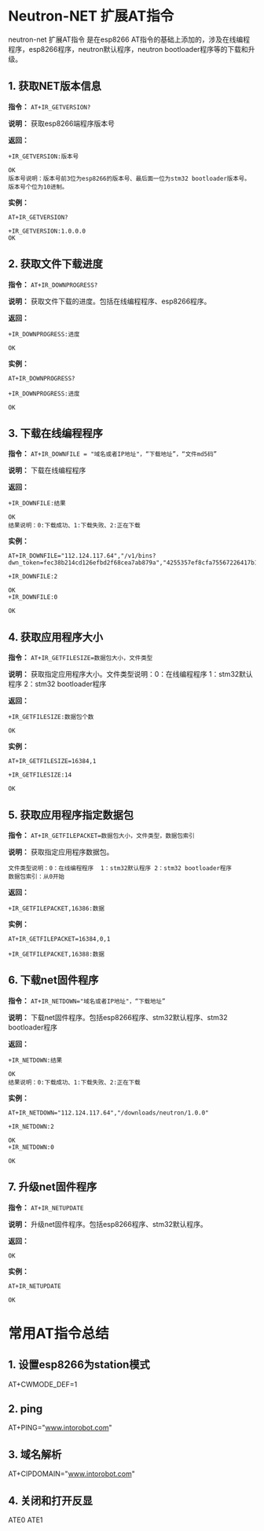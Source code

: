 # Neutron-NET 扩展AT指令

neutron-net 扩展AT指令 是在esp8266 AT指令的基础上添加的，涉及在线编程程序，esp8266程序，neutron默认程序，neutron bootloader程序等的下载和升级。


## 1. 获取NET版本信息
 **指令：**  `AT+IR_GETVERSION?`

 **说明：**  获取esp8266端程序版本号

 **返回：**

    +IR_GETVERSION:版本号

    OK
    版本号说明：版本号前3位为esp8266的版本号、最后面一位为stm32 bootloader版本号。 版本号个位为10进制。

 **实例：**

    AT+IR_GETVERSION?

    +IR_GETVERSION:1.0.0.0
    OK


## 2. 获取文件下载进度
 **指令：**  `AT+IR_DOWNPROGRESS?`

 **说明：**  获取文件下载的进度。包括在线编程程序、esp8266程序。

 **返回：**

    +IR_DOWNPROGRESS:进度

    OK

 **实例：**

    AT+IR_DOWNPROGRESS?

    +IR_DOWNPROGRESS:进度

    OK

## 3. 下载在线编程程序
 **指令：**  `AT+IR_DOWNFILE = "域名或者IP地址"，“下载地址”，“文件md5码”`

 **说明：**  下载在线编程程序

 **返回：**

    +IR_DOWNFILE:结果

    OK
    结果说明：0:下载成功、1:下载失败、2:正在下载

 **实例：**

    AT+IR_DOWNFILE="112.124.117.64","/v1/bins?dwn_token=fec38b214cd126efbd2f68cea7ab879a","4255357ef8cfa75567226417b113582f"

    +IR_DOWNFILE:2

    OK
    +IR_DOWNFILE:0

    OK

## 4. 获取应用程序大小
 **指令：**  `AT+IR_GETFILESIZE=数据包大小，文件类型`

 **说明：**  获取指定应用程序大小。文件类型说明：0：在线编程程序  1：stm32默认程序 2：stm32 bootloader程序

 **返回：**

    +IR_GETFILESIZE:数据包个数

    OK

 **实例：**

    AT+IR_GETFILESIZE=16384,1

    +IR_GETFILESIZE:14

    OK

## 5. 获取应用程序指定数据包
 **指令：**  `AT+IR_GETFILEPACKET=数据包大小，文件类型，数据包索引`

 **说明：**  获取指定应用程序数据包。

    文件类型说明：0：在线编程程序  1：stm32默认程序 2：stm32 bootloader程序
    数据包索引：从0开始

 **返回：**

    +IR_GETFILEPACKET,16386:数据

 **实例：**

    AT+IR_GETFILEPACKET=16384,0,1

    +IR_GETFILEPACKET,16388:数据

## 6. 下载net固件程序
 **指令：**  `AT+IR_NETDOWN="域名或者IP地址"，“下载地址”`

 **说明：**  下载net固件程序。包括esp8266程序、stm32默认程序、stm32 bootloader程序

 **返回：**

    +IR_NETDOWN:结果

    OK
    结果说明：0:下载成功、1:下载失败、2:正在下载

 **实例：**

    AT+IR_NETDOWN="112.124.117.64","/downloads/neutron/1.0.0"

    +IR_NETDOWN:2

    OK
    +IR_NETDOWN:0

    OK

## 7. 升级net固件程序
 **指令：**  `AT+IR_NETUPDATE`

 **说明：**  升级net固件程序。包括esp8266程序、stm32默认程序。

 **返回：**

    OK

 **实例：**

    AT+IR_NETUPDATE

    OK


# 常用AT指令总结

## 1. 设置esp8266为station模式
AT+CWMODE_DEF=1
## 2. ping
AT+PING="www.intorobot.com"
## 3. 域名解析
AT+CIPDOMAIN="www.intorobot.com"
## 4. 关闭和打开反显
ATE0
ATE1
